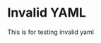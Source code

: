<!--
author: philip-gai::::aadf:
repository: https://github.com/philip-gai/announcement-drafter-demo
category: announcements
-->

# Invalid YAML

This is for testing invalid yaml
